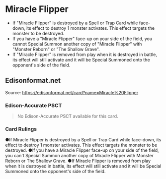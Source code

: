 # Miracle Flipper

*   If "Miracle Flipper" is destroyed by a Spell or Trap Card while face-down, its effect to destroy 1 monster activates. This effect targets the monster to be destroyed.
*   If you have a "Miracle Flipper" face-up on your side of the field, you cannot Special Summon another copy of "Miracle Flipper" with "Monster Reborn" or "The Shallow Grave".
*   If "Miracle Flipper" is removed from play when it is destroyed in battle, its effect will still activate and it will be Special Summoned onto the opponent's side of the field.

## Edisonformat.net

Source: https://edisonformat.net/card?name=Miracle%20Flipper

### Edison-Accurate PSCT

> No Edison-Accurate PSCT available for this card.

### Card Rulings

●If Miracle Flipper is destroyed by a Spell or Trap Card while face-down, its effect to destroy 1 monster activates. This effect targets the monster to be destroyed.
●If you have a Miracle Flipper face-up on your side of the field, you can't Special Summon another copy of Miracle Flipper with Monster Reborn or The Shallow Grave.
●If Miracle Flipper is removed from play when it is destroyed in battle, its effect will still activate and it will be Special Summoned onto the opponent's side of the field.
            